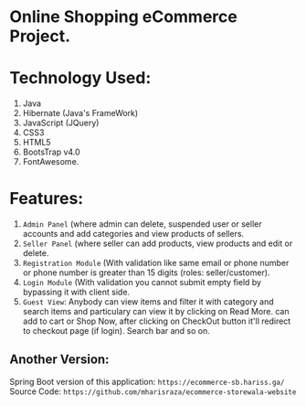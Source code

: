 # Online Shopping eCommerce Project.

# Technology Used:
1. Java
2. Hibernate (Java's FrameWork)
3. JavaScript (JQuery)
4. CSS3
5. HTML5
6. BootsTrap v4.0
7. FontAwesome.

# Features:
1. `Admin Panel` (where admin can delete, suspended user or seller accounts and add categories and view products of sellers. 
2. `Seller Panel` (where seller can add products, view products and edit or delete. 
3. `Registration Module` (With validation like same email or phone number or phone number is greater than 15 digits (roles: seller/customer).
4. `Login Module` (With validation you cannot submit empty field by bypassing it with client side.
3. `Guest View`:
Anybody can view items and filter it with category and search items and particulary can view it by clicking on Read More.
can add to cart or Shop Now, after clicking on CheckOut button it'll redirect to checkout page (if login).
Search bar and so on.

## Another Version:
Spring Boot version of this application: `https://ecommerce-sb.hariss.ga/`
Source Code: `https://github.com/mharisraza/ecommerce-storewala-website`




